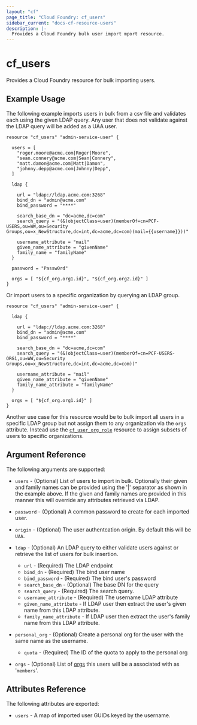```yaml
---
layout: "cf"
page_title: "Cloud Foundry: cf_users"
sidebar_current: "docs-cf-resource-users"
description: |-
  Provides a Cloud Foundry bulk user import mport resource.
---
```


# cf\_users

Provides a Cloud Foundry resource for bulk importing users.

## Example Usage

The following example imports users in bulk from a csv file and validates each using the given LDAP query. Any user that does not validate against the LDAP query will be added as a UAA user.

```
resource "cf_users" "admin-service-user" {
  
  users = [ 
    "roger.moore@acme.com|Roger|Moore",
    "sean.connery@acme.com|Sean|Connery",
    "matt.damon@acme.com|Matt|Damon",
    "johnny.depp@acme.com|Johnny|Depp",
  ]
  
  ldap {
    
    url = "ldap://ldap.acme.com:3268"
    bind_dn = "admin@acme.com"
    bind_password = "****"

    search_base_dn = "dc=acme,dc=com"
    search_query = "(&(objectClass=user)(memberOf=cn=PCF-USERS,ou=WW,ou=Security Groups,ou=x_NewStructure,dc=int,dc=acme,dc=com)(mail={{username}}))"
    
    username_attribute = "mail"
    given_name_attribute = "givenName"
    family_name = "familyName"
  }

  password = "Passw0rd"

  orgs = [ "${cf_org.org1.id}", "${cf_org.org2.id}" ]
}
```

Or import users to a specific organization by querying an LDAP group.

```
resource "cf_users" "admin-service-user" {
  
  ldap {

    url = "ldap://ldap.acme.com:3268"
    bind_dn = "admin@acme.com"
    bind_password = "****"

    search_base_dn = "dc=acme,dc=com"
    search_query = "(&(objectClass=user)(memberOf=cn=PCF-USERS-ORG1,ou=WW,ou=Security Groups,ou=x_NewStructure,dc=int,dc=acme,dc=com))"

    username_attribute = "mail"
    given_name_attribute = "givenName"
    family_name_attribute = "familyName"
  }

  orgs = [ "${cf_org.org1.id}" ]
}
```

Another use case for this resource would be to bulk import all users in a specific LDAP group but not assign them to any organization via the `orgs` attribute. Instead use the [`cf_user_org_role`](/docs/providers/cf/r/user_org_role.html) resource to assign subsets of users to specific organizations.

## Argument Reference

The following arguments are supported:

* `users` - (Optional) List of users to import in bulk. Optionally their given and family names can be provided using the '|' separator as shown in the example above. If the given and family names are provided in this manner this will override any attributes retrieved via LDAP.

* `password` - (Optional) A common password to create for each imported user.
* `origin` - (Optional) The user authentcation origin. By default this will be `UAA`. 

* `ldap` - (Optional) An LDAP query to either validate users against or retrieve the list of users for bulk insertion.
  - `url` - (Required) The LDAP endpoint
  - `bind_dn` - (Required) The bind user name
  - `bind_password` - (Required) The bind user's password
  - `search_base_dn` - (Optional)  The base DN for the query
  - `search_query` - (Required) The search query.
  - `username_attribute` - (Required) The username LDAP attribute
  - `given_name_attribute` - If LDAP user then extract the user's given name from this LDAP attribute.
  - `family_name_attribute` - If LDAP user then extract the user's family name from this LDAP attribute.

* `personal_org` - (Optional) Create a personal org for the user with the same name as the username.
  - `quota` - (Required) The ID of the quota to apply to the personal org

* `orgs` - (Optional) List of [orgs](org.html) this users will be a associated with as '`members`'.
## Attributes Reference

The following attributes are exported:

* `users` - A map of imported user GUIDs keyed by the username.
